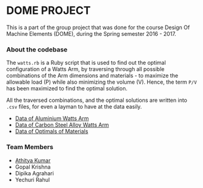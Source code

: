 # DOME PROJECT

This is a part of the group project that was done for the course Design Of Machine Elements (DOME), during the Spring semester 2016 - 2017. 

### About the codebase

The `watts.rb` is a Ruby script that is used to find out the optimal configuration of a Watts Arm, by traversing through all possible combinations of the Arm dimensions and materials - to maximize the allowable load (P) while also minimizing the volume (V). Hence, the term `P/V` has been maximized to find the optimal solution.

All the traversed combinations, and the optimal solutions are written into `.csv` files, for even a layman to have at the data easily.

- [Data of Aluminium Watts Arm](https://github.com/athityakumar/dome-project/blob/master/Aluminium.csv)
- [Data of Carbon Steel Alloy Watts Arm](https://github.com/athityakumar/dome-project/blob/master/Carbon_Steel_Alloy.csv)
- [Data of Optimals of Materials](https://github.com/athityakumar/dome-project/blob/master/Optimals.csv)

### Team Members

- [Athitya Kumar](https://github.com/athityakumar)
- Gopal Krishna
- Dipika Agrahari
- Yechuri Rahul
